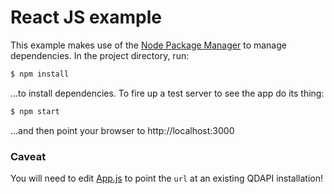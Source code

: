# React JS example

This example makes use of the [Node Package Manager](https://www.npmjs.com) to manage dependencies. In the project directory, run:

```bash
$ npm install
```

...to install dependencies. To fire up a test server to see the app do its thing:

```bash
$ npm start
```

...and then point your browser to http://localhost:3000

### Caveat

You will need to edit [App.js](https://github.com/battis/qdapi/blob/master/examples/reactjs/src/components/App.js#L36) to point the `url` at an existing QDAPI installation!
